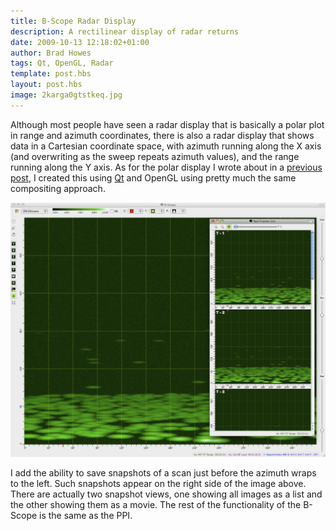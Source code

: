 ```yaml
--- 
title: B-Scope Radar Display
description: A rectilinear display of radar returns
date: 2009-10-13 12:18:02+01:00
author: Brad Howes
tags: Qt, OpenGL, Radar
template: post.hbs
layout: post.hbs
image: 2karga0gtstkeq.jpg
---
```


Although most people have seen a radar display that is basically a polar plot in range and azimuth coordinates,
there is also a radar display that shows data in a Cartesian coordinate space, with azimuth running along the X
axis (and overwriting as the sweep repeats azimuth values), and the range running along the Y axis. As for the
polar display I wrote about in a [previous post](/articles/radardisplay), I created this using
[Qt](http://www.qt.io) and OpenGL using pretty much the same compositing approach.

![ppi.jpg](2karga0gtstkeq.jpg)

I add the ability to save snapshots of a scan just before the azimuth wraps to the left. Such snapshots appear
on the right side of the image above. There are actually two snapshot views, one showing all images as a list
and the other showing them as a movie. The rest of the functionality of the B-Scope is the same as the PPI.
